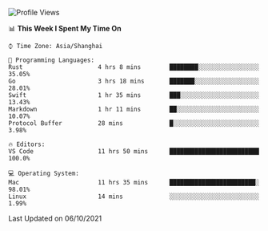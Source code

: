 <!--START_SECTION:waka-->
![Profile Views](http://img.shields.io/badge/Profile%20Views-6-blue)

📊 **This Week I Spent My Time On** 

```text
⌚︎ Time Zone: Asia/Shanghai

💬 Programming Languages: 
Rust                     4 hrs 8 mins        ████████░░░░░░░░░░░░░░░░░   35.05% 
Go                       3 hrs 18 mins       ███████░░░░░░░░░░░░░░░░░░   28.01% 
Swift                    1 hr 35 mins        ███░░░░░░░░░░░░░░░░░░░░░░   13.43% 
Markdown                 1 hr 11 mins        ██░░░░░░░░░░░░░░░░░░░░░░░   10.07% 
Protocol Buffer          28 mins             █░░░░░░░░░░░░░░░░░░░░░░░░   3.98%

🔥 Editors: 
VS Code                  11 hrs 50 mins      █████████████████████████   100.0%

💻 Operating System: 
Mac                      11 hrs 35 mins      ████████████████████████░   98.01% 
Linux                    14 mins             ░░░░░░░░░░░░░░░░░░░░░░░░░   1.99%

```


 Last Updated on 06/10/2021
<!--END_SECTION:waka-->

